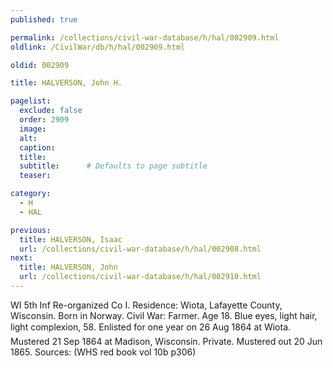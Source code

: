 ```yaml
---
published: true

permalink: /collections/civil-war-database/h/hal/002909.html
oldlink: /CivilWar/db/h/hal/002909.html

oldid: 002909

title: HALVERSON, John H.

pagelist:
  exclude: false
  order: 2909
  image: 
  alt:
  caption:
  title:
  subtitle:      # Defaults to page subtitle
  teaser:

category: 
  - H 
  - HAL

previous:
  title: HALVERSON, Isaac
  url: /collections/civil-war-database/h/hal/002908.html  
next:
  title: HALVERSON, John
  url: /collections/civil-war-database/h/hal/002910.html   
---
```

WI 5th Inf Re-organized Co I. Residence: Wiota, Lafayette County, Wisconsin. Born in Norway. Civil War: Farmer. Age 18. Blue eyes, light hair, light complexion, 5&#146;8&#148;. Enlisted for one year on 26 Aug 1864 at Wiota. Mustered 21 Sep 1864 at Madison, Wisconsin. Private. Mustered out 20 Jun 1865. Sources: (WHS red book vol 10b p306)